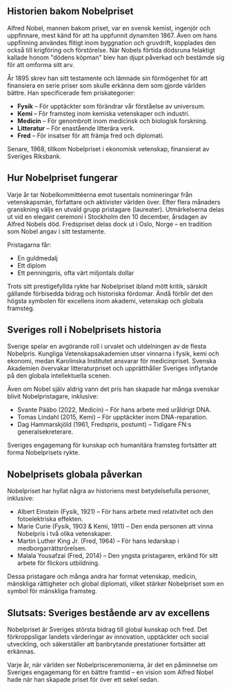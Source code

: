 ## Historien bakom Nobelpriset

Alfred Nobel, mannen bakom priset, var en svensk kemist, ingenjör och uppfinnare, mest känd för att ha uppfunnit dynamiten 1867. Även om hans uppfinning användes flitigt inom byggnation och gruvdrift, kopplades den också till krigföring och förstörelse. När Nobels förtida dödsruna felaktigt kallade honom "dödens köpman" blev han djupt påverkad och bestämde sig för att omforma sitt arv.

År 1895 skrev han sitt testamente och lämnade sin förmögenhet för att finansiera en serie priser som skulle erkänna dem som gjorde världen bättre. Han specificerade fem priskategorier:

- **Fysik** – För upptäckter som förändrar vår förståelse av universum.
- **Kemi** – För framsteg inom kemiska vetenskaper och industri.
- **Medicin** – För genombrott inom medicinsk och biologisk forskning.
- **Litteratur** – För enastående litterära verk.
- **Fred** – För insatser för att främja fred och diplomati.

Senare, 1968, tillkom Nobelpriset i ekonomisk vetenskap, finansierat av Sveriges Riksbank.

## Hur Nobelpriset fungerar

Varje år tar Nobelkommittéerna emot tusentals nomineringar från vetenskapsmän, författare och aktivister världen över. Efter flera månaders granskning väljs en utvald grupp pristagare (laureater). Utmärkelserna delas ut vid en elegant ceremoni i Stockholm den 10 december, årsdagen av Alfred Nobels död. Fredspriset delas dock ut i Oslo, Norge – en tradition som Nobel angav i sitt testamente.

Pristagarna får:

- En guldmedalj
- Ett diplom
- Ett penningpris, ofta värt miljontals dollar

Trots sitt prestigefyllda rykte har Nobelpriset ibland mött kritik, särskilt gällande förbisedda bidrag och historiska fördomar. Ändå förblir det den högsta symbolen för excellens inom akademi, vetenskap och globala framsteg.

## Sveriges roll i Nobelprisets historia

Sverige spelar en avgörande roll i urvalet och utdelningen av de flesta Nobelpris. Kungliga Vetenskapsakademien utser vinnarna i fysik, kemi och ekonomi, medan Karolinska Institutet ansvarar för medicinpriset. Svenska Akademien övervakar litteraturpriset och upprätthåller Sveriges inflytande på den globala intellektuella scenen.

Även om Nobel själv aldrig vann det pris han skapade har många svenskar blivit Nobelpristagare, inklusive:

- Svante Pääbo (2022, Medicin) – För hans arbete med uråldrigt DNA.
- Tomas Lindahl (2015, Kemi) – För upptäckter inom DNA-reparation.
- Dag Hammarskjöld (1961, Fredspris, postumt) – Tidigare FN:s generalsekreterare.

Sveriges engagemang för kunskap och humanitära framsteg fortsätter att forma Nobelprisets rykte.

## Nobelprisets globala påverkan

Nobelpriset har hyllat några av historiens mest betydelsefulla personer, inklusive:

- Albert Einstein (Fysik, 1921) – För hans arbete med relativitet och den fotoelektriska effekten.
- Marie Curie (Fysik, 1903 & Kemi, 1911) – Den enda personen att vinna Nobelpris i två olika vetenskaper.
- Martin Luther King Jr. (Fred, 1964) – För hans ledarskap i medborgarrättsrörelsen.
- Malala Yousafzai (Fred, 2014) – Den yngsta pristagaren, erkänd för sitt arbete för flickors utbildning.

Dessa pristagare och många andra har format vetenskap, medicin, mänskliga rättigheter och global diplomati, vilket stärker Nobelpriset som en symbol för mänskliga framsteg.

## Slutsats: Sveriges bestående arv av excellens

Nobelpriset är Sveriges största bidrag till global kunskap och fred. Det förkroppsligar landets värderingar av innovation, upptäckter och social utveckling, och säkerställer att banbrytande prestationer fortsätter att erkännas.

Varje år, när världen ser Nobelprisceremonierna, är det en påminnelse om Sveriges engagemang för en bättre framtid – en vision som Alfred Nobel hade när han skapade priset för över ett sekel sedan.